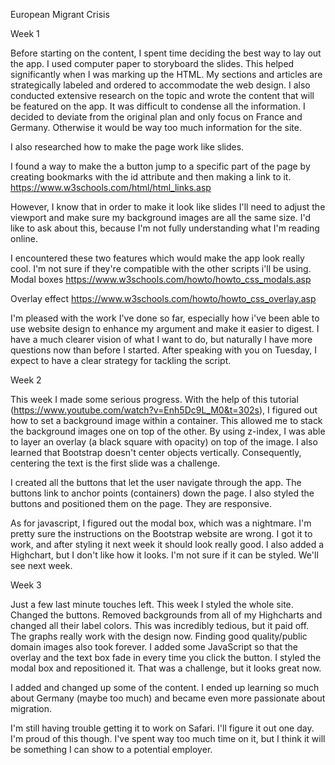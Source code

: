 European Migrant Crisis

Week 1

Before starting on the content, I spent time deciding the best way to lay out the app. I used computer paper to storyboard the slides. This helped significantly when I was marking up the HTML. My sections and articles are strategically labeled and ordered to accommodate the web design. I also conducted extensive research on the topic and wrote the content that will be featured on the app. It was difficult to condense all the information. I decided to deviate from the original plan and only focus on France and Germany. Otherwise it would be way too much information for the site.

I also researched how to make the page work like slides.

I found a way to make the a button jump to a specific part of the page by creating bookmarks with the id attribute and then making a link to it.
https://www.w3schools.com/html/html_links.asp

However, I know that in order to make it look like slides I'll need to adjust the viewport and make sure my background images are all the same size. I'd like to ask about this, because I'm not fully understanding what I'm reading online.

I encountered these two features which would make the app look really cool. I'm not sure if they're compatible with the other scripts i'll be using.  
Modal boxes
https://www.w3schools.com/howto/howto_css_modals.asp

Overlay effect
https://www.w3schools.com/howto/howto_css_overlay.asp   

I'm pleased with the work I've done so far, especially how i've been able to use website design to enhance my argument and make it easier to digest. I have a much clearer vision of what I want to do, but naturally I have more questions now than before I started. After speaking with you on Tuesday, I expect to have a clear strategy for tackling the script.

Week 2

This week I made some serious progress. With the help of this tutorial (https://www.youtube.com/watch?v=Enh5Dc9L_M0&t=302s), I figured out how to set a background image within a container. This allowed me to stack the background images one on top of the other. By using z-index, I was able to layer an overlay (a black square with opacity) on top of the image. I also learned that Bootstrap doesn't center objects vertically. Consequently, centering the text is the first slide was a challenge.

I created all the buttons that let the user navigate through the app. The buttons link to anchor points (containers) down the page. I also styled the buttons and positioned them on the page. They are responsive.

As for javascript, I figured out the modal box, which was a nightmare. I'm pretty sure the instructions on the Bootstrap website are wrong. I got it to work, and after styling it next week it should look really good. I also added a Highchart, but I don't like how it looks. I'm not sure if it can be styled. We'll see next week.

Week 3

Just a few last minute touches left. This week I styled the whole site. Changed the buttons. Removed backgrounds from all of my Highcharts and changed all their label colors. This was incredibly tedious, but it paid off. The graphs really work with the design now. Finding good quality/public domain images also took forever. I added some JavaScript so that the overlay and the text box fade in every time you click the button. I styled the modal box and repositioned it. That was a challenge, but it looks great now.

I added and changed up some of the content. I ended up learning so much about Germany (maybe too much) and became even more passionate about migration.

I'm still having trouble getting it to work on Safari. I'll figure it out one day. I'm proud of this though. I've spent way too much time on it, but I think it will be something I can show to a potential employer.
